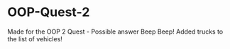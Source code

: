 # OOP-Quest-2
Made for the OOP 2 Quest - Possible answer
Beep Beep! Added trucks to the list of vehicles!
